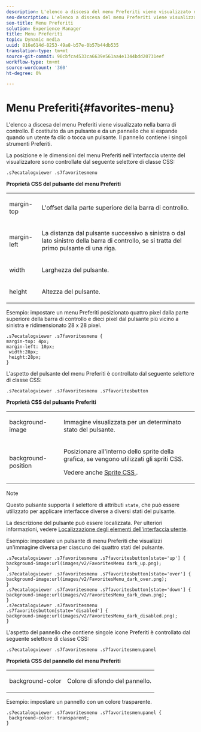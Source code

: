 ```yaml
---
description: L'elenco a discesa del menu Preferiti viene visualizzato nella barra di controllo. È costituito da un pulsante e da un pannello che si espande quando un utente fa clic o tocca un pulsante. Il pannello contiene i singoli strumenti Preferiti.
seo-description: L'elenco a discesa del menu Preferiti viene visualizzato nella barra di controllo. È costituito da un pulsante e da un pannello che si espande quando un utente fa clic o tocca un pulsante. Il pannello contiene i singoli strumenti Preferiti.
seo-title: Menu Preferiti
solution: Experience Manager
title: Menu Preferiti
topic: Dynamic media
uuid: 816e614d-8253-49a8-b57e-0b57b44db535
translation-type: tm+mt
source-git-commit: 90cbfca4533ca6639e561aa4e1344bdd20731eef
workflow-type: tm+mt
source-wordcount: '360'
ht-degree: 0%

---
```



# Menu Preferiti{#favorites-menu}

L&#39;elenco a discesa del menu Preferiti viene visualizzato nella barra di controllo. È costituito da un pulsante e da un pannello che si espande quando un utente fa clic o tocca un pulsante. Il pannello contiene i singoli strumenti Preferiti.

<!--<a id="section_061E550C1C1D4DB2BD663A898895B38C"></a>-->

La posizione e le dimensioni del menu Preferiti nell&#39;interfaccia utente del visualizzatore sono controllate dal seguente selettore di classe CSS:

```
.s7ecatalogviewer .s7favoritesmenu
```

**Proprietà CSS del pulsante del menu Preferiti**

<table id="table_C48C56E696304C9BAFEE71BA9EA9A174"> 
 <tbody> 
  <tr> 
   <td colname="col1"> <p> <span class="codeph"> margin-top  </span> </p> </td> 
   <td colname="col2"> <p> L'offset dalla parte superiore della barra di controllo. </p> </td> 
  </tr> 
  <tr> 
   <td colname="col1"> <p> <span class="codeph"> margin-left  </span> </p> </td> 
   <td colname="col2"> <p> La distanza dal pulsante successivo a sinistra o dal lato sinistro della barra di controllo, se si tratta del primo pulsante di una riga. </p> </td> 
  </tr> 
  <tr> 
   <td colname="col1"> <p> <span class="codeph"> width </span> </p> </td> 
   <td colname="col2"> <p>Larghezza del pulsante. </p> </td> 
  </tr> 
  <tr> 
   <td colname="col1"> <p> <span class="codeph"> height </span> </p> </td> 
   <td colname="col2"> <p>Altezza del pulsante. </p> </td> 
  </tr> 
 </tbody> 
</table>

Esempio: impostare un menu Preferiti posizionato quattro pixel dalla parte superiore della barra di controllo e dieci pixel dal pulsante più vicino a sinistra e ridimensionato 28 x 28 pixel.

```
.s7ecatalogviewer .s7favoritesmenu { 
margin-top: 4px; 
margin-left: 10px; 
 width:28px; 
 height:28px; 
}
```

L&#39;aspetto del pulsante del menu Preferiti è controllato dal seguente selettore di classe CSS:

```
.s7ecatalogviewer .s7favoritesmenu .s7favoritesbutton
```

**Proprietà CSS del pulsante Preferiti**

<table id="table_970D62A1413145E0A964FA9D9F108579"> 
 <tbody> 
  <tr> 
   <td colname="col1"> <p> <span class="codeph"> background-image  </span> </p> </td> 
   <td colname="col2"> <p> Immagine visualizzata per un determinato stato del pulsante. </p> </td> 
  </tr> 
  <tr> 
   <td colname="col1"> <p> <span class="codeph"> background-position  </span> </p> </td> 
   <td colname="col2"> <p> Posizionare all'interno dello sprite della grafica, se vengono utilizzati gli spriti CSS. </p> <p>Vedere anche <a href="../../../c-html5-s7-aem-asset-viewers/c-html5-20-ecatalog-viewer-about/c-html5-20-ecatalog-viewer-customizingviewer/c-html5-20-ecatalog-viewer-customizingviewer.md#section-9d570f95eb2443aca74c1b02f6e89aff" format="dita" scope="local"> Sprite CSS </a>. </p> </td> 
  </tr> 
 </tbody> 
</table>

>[!NOTE]
>
>Questo pulsante supporta il selettore di attributi `state`, che può essere utilizzato per applicare interfacce diverse a diversi stati del pulsante.

La descrizione del pulsante può essere localizzata. Per ulteriori informazioni, vedere [Localizzazione degli elementi dell&#39;interfaccia utente](../../../c-html5-s7-aem-asset-viewers/c-html5-20-ecatalog-viewer-about/c-html5-20-ecatalog-viewer-localization.md#concept-cbfc39344c494eb7b9f6a272cff0cc74).

Esempio: impostare un pulsante di menu Preferiti che visualizzi un&#39;immagine diversa per ciascuno dei quattro stati del pulsante.

```
.s7ecatalogviewer .s7favoritesmenu .s7favoritesbutton[state='up'] { 
background-image:url(images/v2/FavoritesMenu dark_up.png); 
} 
.s7ecatalogviewer .s7favoritesmenu .s7favoritesbutton[state='over'] { 
background-image:url(images/v2/FavoritesMenu_dark_over.png); 
} 
.s7ecatalogviewer .s7favoritesmenu .s7favoritesbutton[state='down'] { 
background-image:url(images/v2/FavoritesMenu_dark_down.png); 
} 
.s7ecatalogviewer .s7favoritesmenu .s7favoritesbutton[state='disabled'] { 
background-image:url(images/v2/FavoritesMenu_dark_disabled.png); 
}
```

L&#39;aspetto del pannello che contiene singole icone Preferiti è controllato dal seguente selettore di classe CSS:

```
.s7ecatalogviewer .s7favoritesmenu .s7favoritesmenupanel
```

**Proprietà CSS del pannello del menu Preferiti**

<table id="table_B57B44C561E94F86BB1B0EC1671F26DB"> 
 <tbody> 
  <tr> 
   <td colname="col1"> <p> <span class="codeph"> background-color  </span> </p> </td> 
   <td colname="col2"> <p>Colore di sfondo del pannello. </p> </td> 
  </tr> 
 </tbody> 
</table>

Esempio: impostare un pannello con un colore trasparente.

```
.s7ecatalogviewer .s7favoritesmenu .s7favoritesmenupanel { 
 background-color: transparent; 
}
```

